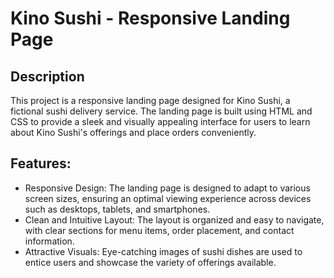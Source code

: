 # Kino Sushi - Responsive Landing Page

## Description
This project is a responsive landing page designed for Kino Sushi, a fictional sushi delivery service. The landing page is built using HTML and CSS to provide a sleek and visually appealing interface for users to learn about Kino Sushi's offerings and place orders conveniently.

## Features:
 - Responsive Design: The landing page is designed to adapt to various screen sizes, ensuring an optimal viewing experience across devices such as desktops, tablets, and smartphones.
 - Clean and Intuitive Layout: The layout is organized and easy to navigate, with clear sections for menu items, order placement, and contact information.
 - Attractive Visuals: Eye-catching images of sushi dishes are used to entice users and showcase the variety of offerings available.
